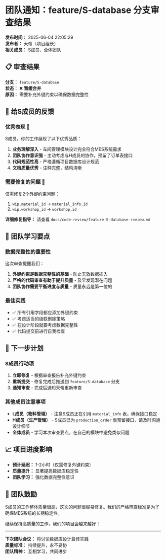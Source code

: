 # 团队通知：feature/S-database 分支审查结果

**发布时间：** 2025-06-04 22:05:29  
**发布者：** 天帝（项目组长）  
**相关成员：** S成员、全体团队

## 📋 审查结果

**分支：** `feature/S-database`  
**状态：** ❌ **暂缓合并**  
**原因：** 需要补充外键约束以确保数据完整性

## 🎯 给S成员的反馈

### 优秀表现 👏

S成员，你的工作展现了以下优秀品质：

1. **业务理解深入** - 车间管理模块设计完全符合MES系统需求
2. **团队协作意识强** - 主动考虑与H成员的协作，预留了订单表接口
3. **代码规范性高** - 严格遵循项目数据库设计规范
4. **文档质量优秀** - 注释完整，结构清晰

### 需要修复的问题 🔧

仅需修复2个外键约束问题：

1. `wip.material_id` → `material_info.id`
2. `wip.workshop_id` → `workshop.id`

**详细修复指导：** 请查看 `docs/code-review/feature-S-database-review.md`

## 📢 团队学习要点

### 数据完整性的重要性

这次审查提醒我们：

1. **外键约束是数据完整性的基础** - 防止无效数据插入
2. **严格的代码审查有助于提升质量** - 及早发现潜在问题
3. **团队协作需要平衡进度与质量** - 质量永远是第一位的

### 最佳实践

- ✅ 所有引用字段都应添加外键约束
- ✅ 考虑适当的级联删除策略
- ✅ 在设计阶段就要考虑数据完整性
- ✅ 代码提交前进行自我检查

## 🚀 下一步计划

### S成员行动项

1. **立即修复** - 根据审查报告补充外键约束
2. **重新提交** - 修复完成后推送到 `feature/S-database` 分支
3. **通知审查** - 完成后通知天帝重新审查

### 其他成员注意事项

- **L成员（物料管理）** - 注意S成员正在引用 `material_info` 表，确保接口稳定
- **H成员（生产管理）** - S成员已为 `production_order` 表预留接口，请及时沟通设计细节
- **全体成员** - 学习本次审查要点，在自己的模块中避免类似问题

## 📈 项目进度影响

- **预计延迟：** 1-2小时（仅需修复外键约束）
- **质量提升：** 显著提高数据库稳定性
- **团队学习：** 强化数据完整性意识

## 💪 团队鼓励

S成员的工作整体质量很高，这次的问题很容易修复。我们的严格审查标准是为了确保MES系统的长期稳定性。

继续保持高质量的工作，我们的项目会越来越好！

---

**下次团队会议：** 将讨论数据库设计最佳实践  
**质量标准：** 持续提升，永不妥协  
**团队精神：** 互相学习，共同进步
